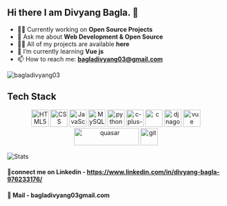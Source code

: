 ## Hi there I am Divyang Bagla. 👋

- 👨‍💻 Currently working on **Open Source Projects**
- 💬 Ask me about **Web Development & Open Source**
- 👨‍💻 All of my projects are available **here**
- 🌱 I’m currently learning **Vue js**
- 📫 How to reach me: **bagladivyang03@gmail.com**


<p align="left"> <img src="https://komarev.com/ghpvc/?username=bagladivyang03" alt="bagladivyang03" /> </p>

## Tech Stack
<p align="center"><img src="https://github.com/gilbarbara/logos/blob/master/logos/html-5.svg" alt="HTML5" width="40" height="40"/>
<img src="https://github.com/gilbarbara/logos/blob/master/logos/css-3.svg" alt="CSS" width="40" height="40"/>
<img src="https://github.com/gilbarbara/logos/blob/master/logos/javascript.svg" alt="JavaScript" widht="40" height="40" />
<img src="https://github.com/gilbarbara/logos/blob/master/logos/mysql.svg" alt="MySQL" width="40" height="40"/>
<img src="https://github.com/gilbarbara/logos/blob/master/logos/python.svg" alt="python" width="40" height="40"/> 
<img src="https://raw.githubusercontent.com/gilbarbara/logos/master/logos/c-plusplus.svg" alt="c-plus-plus" width="40" height="40"/>
<img src="https://github.com/gilbarbara/logos/blob/master/logos/c.svg" alt="c" width="40" height="40"/>
<img src="https://github.com/gilbarbara/logos/blob/master/logos/django.svg" alt="djnago" width="40" height="40"/> 
<img src="https://github.com/gilbarbara/logos/blob/master/logos/vue.svg" alt="vue" width="40" height="40"/> 
 <img src="https://cdn.rawgit.com/quasarframework/quasar-art/863c14bd/dist/svg/quasar-logo-full-inline.svg" alt="quasar" width="150" height="40"/> 
<img src="https://github.com/gilbarbara/logos/blob/master/logos/git-icon.svg" alt="git" width="40" height="40"/> 
 


![Stats](https://github-readme-stats.vercel.app/api?username=bagladivyang03&show_icons=true&hide_border=true)



 


#### 🤝connect me on Linkedin - https://www.linkedin.com/in/divyang-bagla-976233176/
#### 📩 Mail - bagladivyang03gmail.com
